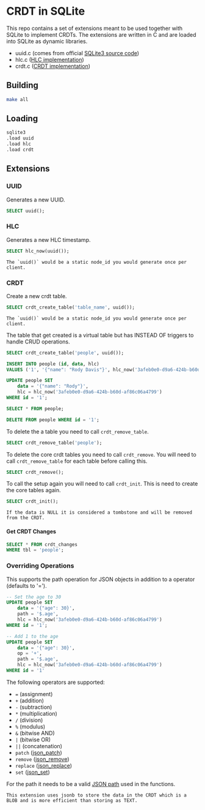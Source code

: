 # CRDT in SQLite

This repo contains a set of extensions meant to be used together with SQLite to implement CRDTs. The extensions are written in C and are loaded into SQLite as dynamic libraries.

- uuid.c (comes from official [SQLite3 source code](https://sqlite.org/src/file/ext/misc/uuid.c))
- hlc.c ([HLC implementation](https://cse.buffalo.edu/tech-reports/2014-04.pdf))
- crdt.c ([CRDT implementation](https://www.dotconferences.com/2019/12/james-long-crdts-for-mortals))

## Building

```bash
make all
```

## Loading

```bash
sqlite3
.load uuid
.load hlc
.load crdt
```

## Extensions

### UUID

Generates a new UUID.

```sql
SELECT uuid();
```

### HLC

Generates a new HLC timestamp.

```sql
SELECT hlc_now(uuid());
```

    The `uuid()` would be a static node_id you would generate once per client.

### CRDT

Create a new crdt table.

```sql
SELECT crdt_create_table('table_name', uuid());
```

    The `uuid()` would be a static node_id you would generate once per client.

The table that get created is a virtual table but has INSTEAD OF triggers to handle CRUD operations.

```sql
SELECT crdt_create_table('people', uuid());

INSERT INTO people (id, data, hlc)
VALUES ('1', '{"name": "Rody Davis"}', hlc_now('3afeb0e0-d9a6-424b-b60d-af86c06a4799'));

UPDATE people SET
    data = '{"name": "Rody"}',
    hlc = hlc_now('3afeb0e0-d9a6-424b-b60d-af86c06a4799')
WHERE id = '1';

SELECT * FROM people;

DELETE FROM people WHERE id = '1';
```

To delete the a table you need to call `crdt_remove_table`.

```sql
SELECT crdt_remove_table('people');
```

To delete the core crdt tables you need to call `crdt_remove`. You will need to call `crdt_remove_table` for each table before calling this.

```sql
SELECT crdt_remove();
```

To call the setup again you will need to call `crdt_init`. This is need to create the core tables again.

```sql
SELECT crdt_init();
```

    If the data is NULL it is considered a tombstone and will be removed from the CRDT.

#### Get CRDT Changes

```sql
SELECT * FROM crdt_changes
WHERE tbl = 'people';
```

### Overriding Operations

This supports the path operation for JSON objects in addition to a operator (defaults to '=').

```sql
-- Set the age to 30
UPDATE people SET
    data = '{"age": 30}',
    path = '$.age',
    hlc = hlc_now('3afeb0e0-d9a6-424b-b60d-af86c06a4799')
WHERE id = '1';

-- Add 1 to the age
UPDATE people SET
    data = '{"age": 30}',
    op = '+',
    path = '$.age',
    hlc = hlc_now('3afeb0e0-d9a6-424b-b60d-af86c06a4799')
WHERE id = '1'
```

The following operators are supported:
- `=` (assignment)
- `+` (addition)
- `-` (subtraction)
- `*` (multiplication)
- `/` (division)
- `%` (modulus)
- `&` (bitwise AND)
- `|` (bitwise OR)
- `||` (concatenation)
- `patch` ([json_patch](https://www.sqlite.org/json1.html#jpatch))
- `remove` ([json_remove](https://www.sqlite.org/json1.html#jrm))
- `replace` ([json_replace](https://www.sqlite.org/json1.html#jrepl))
- `set` ([json_set](https://www.sqlite.org/json1.html#jset))

For the path it needs to be a valid [JSON path](https://www.sqlite.org/json1.html) used in the functions.

    This extension uses jsonb to store the data in the CRDT which is a BLOB and is more efficient than storing as TEXT.
